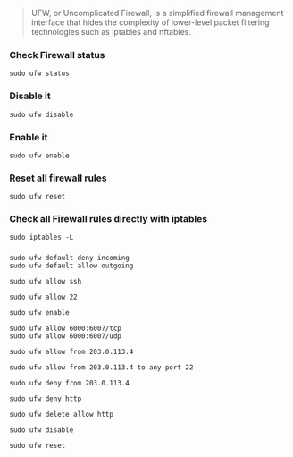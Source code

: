 >UFW, or Uncomplicated Firewall, is a simplified firewall management interface that hides the complexity of lower-level packet filtering technologies such as iptables and nftables.

### Check Firewall status

```
sudo ufw status
```

### Disable it

```
sudo ufw disable
```

### Enable it

```
sudo ufw enable
```

### Reset all firewall rules

```
sudo ufw reset
```

### Check all Firewall rules directly with iptables

```
sudo iptables -L
```

### 

```
sudo ufw default deny incoming
sudo ufw default allow outgoing

sudo ufw allow ssh

sudo ufw allow 22

sudo ufw enable

sudo ufw allow 6000:6007/tcp
sudo ufw allow 6000:6007/udp

sudo ufw allow from 203.0.113.4

sudo ufw allow from 203.0.113.4 to any port 22

sudo ufw deny from 203.0.113.4

sudo ufw deny http

sudo ufw delete allow http

sudo ufw disable

sudo ufw reset
```
